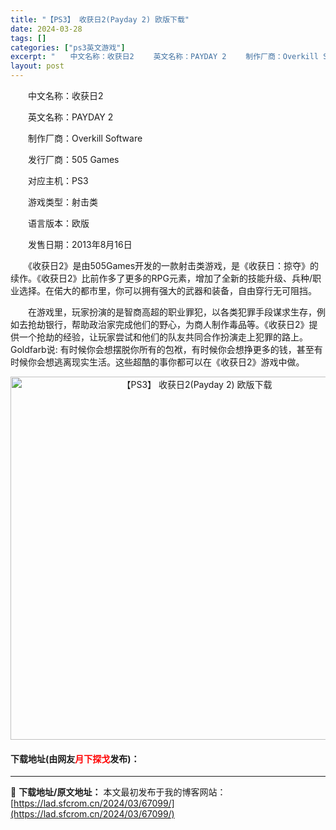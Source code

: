 ```yaml
---
title: "【PS3】 收获日2(Payday 2) 欧版下载"
date: 2024-03-28
tags: []
categories: ["ps3英文游戏"]
excerpt: "　　中文名称：收获日2 　　英文名称：PAYDAY 2 　　制作厂商：Overkill Software 　　发行厂商：505 Games 　　对应主机：PS3 　　游戏类型：射击类 　　语言版本：欧版 　　发售日期：2013年8月16日 　　《收获日2》是由505Games开发的一款射击类游戏，是&hellip;"
layout: post
---
```


 <p>　　中文名称：收获日2</p> <p>　　英文名称：PAYDAY 2</p> <p>　　制作厂商：Overkill Software</p> <p>　　发行厂商：505 Games</p> <p>　　对应主机：PS3</p> <p>　　游戏类型：射击类</p> <p>　　语言版本：欧版</p> <p>　　发售日期：2013年8月16日</p> <p>　　《收获日2》是由505Games开发的一款射击类游戏，是《收获日：掠夺》的续作。《收获日2》比前作多了更多的RPG元素，增加了全新的技能升级、兵种/职业选择。在偌大的都市里，你可以拥有强大的武器和装备，自由穿行无可阻挡。</p> <p>　　在游戏里，玩家扮演的是智商高超的职业罪犯，以各类犯罪手段谋求生存，例如去抢劫银行，帮助政治家完成他们的野心，为商人制作毒品等。《收获日2》提供一个抢劫的经验，让玩家尝试和他们的队友共同合作扮演走上犯罪的路上。Goldfarb说: 有时候你会想摆脱你所有的包袱，有时候你会想挣更多的钱，甚至有时候你会想逃离现实生活。这些超酷的事你都可以在《收获日2》游戏中做。</p> <p align="center"><img align="" border="0" src="https://lad.sfcrom.cn/wp-content/uploads/2024/03/20240328_66051c13c087b.jpg" width="581" alt="【PS3】 收获日2(Payday 2) 欧版下载" /></p> <p><h4>下载地址(由网友<font color="red">月下探戈</font>发布)：</h4></p> 

---
📖 **下载地址/原文地址：** 本文最初发布于我的博客网站：[https://lad.sfcrom.cn/2024/03/67099/](https://lad.sfcrom.cn/2024/03/67099/)
